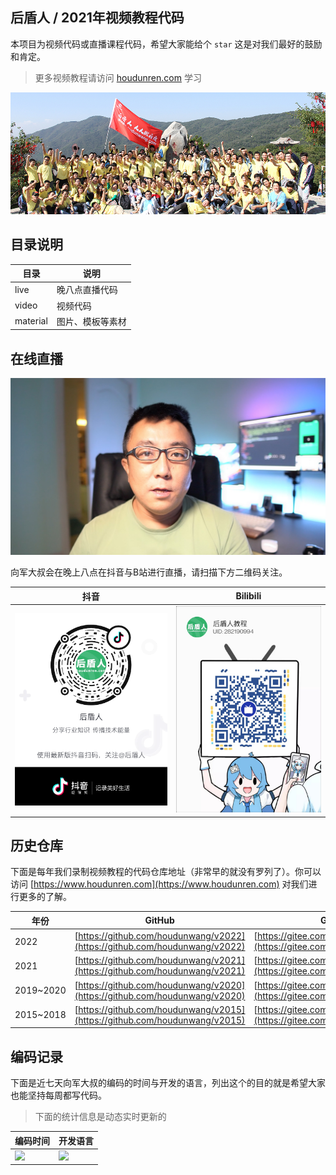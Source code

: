 ## 后盾人 / 2021年视频教程代码

本项目为视频代码或直播课程代码，希望大家能给个 `star` 这是对我们最好的鼓励和肯定。

> 更多视频教程请访问 [ houdunren.com](houdunren.com) 学习



![IMG_7099](./assets/IMG_7099.JPG)



## 目录说明

| 目录     | 说明             |
| -------- | ---------------- |
| live     | 晚八点直播代码   |
| video    | 视频代码         |
| material | 图片、模板等素材 |



## 在线直播

<img src="./assets/xj.jpg" alt="image-20210216220804022" style="zoom:50%;" />



向军大叔会在晚上八点在抖音与B站进行直播，请扫描下方二维码关注。

| 抖音                                            | Bilibili                                         |
| ----------------------------------------------- | ------------------------------------------------ |
| ![image-20210216220804022](./assets/douyin.png) | ![image-20210216220804022](./assets/bilibli.jpg) |




## 历史仓库

下面是每年我们录制视频教程的代码仓库地址（非常早的就没有罗列了）。你可以访问 [https://www.houdunren.com](https://www.houdunren.com) 对我们进行更多的了解。

| 年份      | GitHub                                                       | Gitee                                                        |
| --------- | ------------------------------------------------------------ | ------------------------------------------------------------ |
| 2022      | [https://github.com/houdunwang/v2022](https://github.com/houdunwang/v2022) | [https://gitee.com/houdunren/v2022](https://gitee.com/houdunren/v2022) |
| 2021      | [https://github.com/houdunwang/v2021](https://github.com/houdunwang/v2021) | [https://gitee.com/houdunren/v2021](https://gitee.com/houdunren/v2021) |
| 2019~2020 | [https://github.com/houdunwang/v2020](https://github.com/houdunwang/v2020) | [https://gitee.com/houdunren/v2020](https://gitee.com/houdunren/v2020) |
| 2015~2018 | [https://github.com/houdunwang/v2015](https://github.com/houdunwang/v2015) | [https://gitee.com/houdunren/v2015](https://gitee.com/houdunren/v2015) |



## 编码记录

下面是近七天向军大叔的编码的时间与开发的语言，列出这个的目的就是希望大家也能坚持每周都写代码。

> 下面的统计信息是动态实时更新的

| **编码时间**                                                 | **开发语言**                                                 |
| ------------------------------------------------------------ | ------------------------------------------------------------ |
| <img src="https://wakatime.com/share/@houdunren/e20f8fb4-dc01-4898-8ea8-0b6eb0673e5e.png"  /> | <img src="https://wakatime.com/share/@houdunren/32b9163d-c433-47c6-a9aa-e92ab41a52a3.png" /> |

